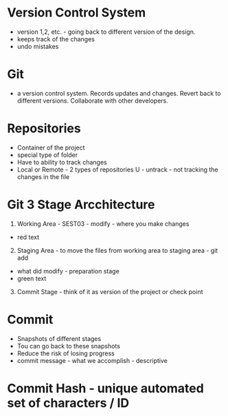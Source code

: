 # Version Control System 
- version 1,2, etc. - going back to different version of the design. 
- keeps track of the changes
- undo mistakes
# Git 
- a version control system. Records updates and changes. Revert back to different versions. Collaborate with other developers.
# Repositories 
- Container of the project 
- special type of folder
- Have to ability to track changes
- Local or Remote - 2 types of repositories
U - untrack - not tracking the changes in the file

# Git 3 Stage Arcchitecture
1. Working Area - SEST03 - modify - where you make changes 
 - red text
2. Staging Area - to move the files from working area to staging area - git add 
- what did modify - preparation stage
- green text
3. Commit Stage - think of it as version of the project or check point 
# Commit
- Snapshots of different stages
- Tou can go back to these snapshots
- Reduce the risk of losing progress
- commit message - what we accomplish - descriptive
# Commit Hash - unique automated set of characters / ID
